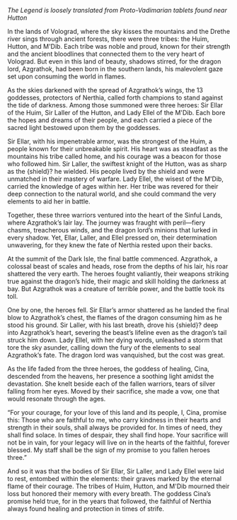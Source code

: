 _The Legend is loosely translated from Proto-Vadimarian tablets found near Hutton_

In the lands of Volograd, where the sky kisses the mountains and the Drethe river sings through ancient forests, there were three tribes: the Huim, Hutton, and M'Dib. Each tribe was noble and proud, known for their strength and the ancient bloodlines that connected them to the very heart of Volograd. But even in this land of beauty, shadows stirred, for the dragon lord, Azgrathok, had been born in the southern lands, his malevolent gaze set upon consuming the world in flames.

As the skies darkened with the spread of Azgrathok’s wings, the 13 goddesses, protectors of Nerthia, called forth champions to stand against the tide of darkness. Among those summoned were three heroes: Sir Ellar of the Huim, Sir Laller of the Hutton, and Lady Ellel of the M'Dib. Each bore the hopes and dreams of their people, and each carried a piece of the sacred light bestowed upon them by the goddesses.

Sir Ellar, with his impenetrable armor, was the strongest of the Huim, a people known for their unbreakable spirit. His heart was as steadfast as the mountains his tribe called home, and his courage was a beacon for those who followed him. Sir Laller, the swiftest knight of the Hutton, was as sharp as the {shield}? he wielded. His people lived by the shield and were unmatched in their mastery of warfare. Lady Ellel, the wisest of the M'Dib, carried the knowledge of ages within her. Her tribe was revered for their deep connection to the natural world, and she could command the very elements to aid her in battle.

Together, these three warriors ventured into the heart of the Sinful Lands, where Azgrathok’s lair lay. The journey was fraught with peril—fiery chasms, treacherous winds, and the dragon lord’s minions that lurked in every shadow. Yet, Ellar, Laller, and Ellel pressed on, their determination unwavering, for they knew the fate of Nerthia rested upon their backs.

At the summit of the Dark Isle, the final battle commenced. Azgrathok, a colossal beast of scales and heads, rose from the depths of his lair, his roar shattered the very earth. The heroes fought valiantly, their weapons striking true against the dragon’s hide, their magic and skill holding the darkness at bay. But Azgrathok was a creature of terrible power, and the battle took its toll.

One by one, the heroes fell. Sir Ellar’s armor shattered as he landed the final blow to Azgrathok’s chest, the flames of the dragon consuming him as he stood his ground. Sir Laller, with his last breath, drove his {shield}? deep into Azgrathok’s heart, severing the beast’s lifeline even as the dragon’s tail struck him down. Lady Ellel, with her dying words, unleashed a storm that tore the sky asunder, calling down the fury of the elements to seal Azgrathok’s fate. The dragon lord was vanquished, but the cost was great.

As the life faded from the three heroes, the goddess of healing, Cina, descended from the heavens, her presence a soothing light amidst the devastation. She knelt beside each of the fallen warriors, tears of silver falling from her eyes. Moved by their sacrifice, she made a vow, one that would resonate through the ages.

“For your courage, for your love of this land and its people, I, Cina, promise this: Those who are faithful to me, who carry kindness in their hearts and strength in their souls, shall always be provided for. In times of need, they shall find solace. In times of despair, they shall find hope. Your sacrifice will not be in vain, for your legacy will live on in the hearts of the faithful, forever blessed. My staff shall be the sign of my promise to you fallen heroes three.”

And so it was that the bodies of Sir Ellar, Sir Laller, and Lady Ellel were laid to rest, entombed within the elements: their graves marked by the eternal flame of their courage. The tribes of Huim, Hutton, and M'Dib mourned their loss but honored their memory with every breath. The goddess Cina’s promise held true, for in the years that followed, the faithful of Nerthia always found healing and protection in times of strife.